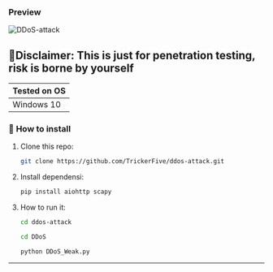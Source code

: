 ### Preview

![DDoS-attack](https://github.com/user-attachments/assets/07ea3044-a56c-4b43-bcfa-3b340b73fce3)

## 🚨Disclaimer: This is just for penetration testing, risk is borne by yourself

| Tested on OS      |
|-------------------|
| Windows 10        |

### 🚀 **How to install**
1. Clone this repo:
   ```bash
   git clone https://github.com/TrickerFive/ddos-attack.git
   ```
2. Install dependensi:
   ```bash
   pip install aiohttp scapy
   ```
3. How to run it:
   ```bash
   cd ddos-attack
   ```
   
   ```bash
   cd DDoS
   ```

   ```bash
   python DDoS_Weak.py
   ```

---
